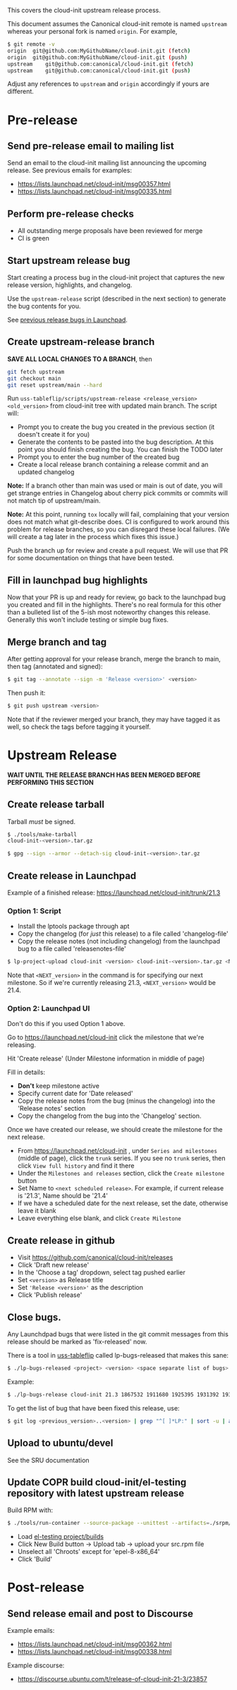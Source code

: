 This covers the cloud-init upstream release process.

This document assumes the Canonical cloud-init remote is named `upstream` whereas your personal fork is named `origin`. For example,
```bash
$ git remote -v
origin	git@github.com:MyGithubName/cloud-init.git (fetch)
origin	git@github.com:MyGithubName/cloud-init.git (push)
upstream	git@github.com:canonical/cloud-init.git (fetch)
upstream	git@github.com:canonical/cloud-init.git (push)
```

Adjust any references to `upstream` and `origin` accordingly if yours are different.

# Pre-release
## Send pre-release email to mailing list
Send an email to the cloud-init mailing list announcing the upcoming release. See previous emails for examples:
* https://lists.launchpad.net/cloud-init/msg00357.html
* https://lists.launchpad.net/cloud-init/msg00335.html

## Perform pre-release checks
* All outstanding merge proposals have been reviewed for merge
* CI is green

## Start upstream release bug
Start creating a process bug in the cloud-init project that captures the new release version, highlights, and changelog.

Use the `upstream-release` script (described in the next section) to generate the bug contents for you.

See [previous release bugs in Launchpad](https://bugs.launchpad.net/cloud-init/+bugs?field.searchtext=Release&orderby=-datecreated&search=Search&field.status%3Alist=FIXRELEASED&field.importance%3Alist=UNDECIDED).


## Create upstream-release branch
**SAVE ALL LOCAL CHANGES TO A BRANCH**, then
```bash
git fetch upstream
git checkout main
git reset upstream/main --hard
```

Run `uss-tableflip/scripts/upstream-release <release_version> <old_version>` from cloud-init tree with updated main branch.
The script will:
* Prompt you to create the bug you created in the previous section (it doesn't create it for you)
* Generate the contents to be pasted into the bug description. At this point you should finish creating the bug. You can finish the TODO later
* Prompt you to enter the bug number of the created bug
* Create a local release branch containing a release commit and an updated changelog

**Note:** If a branch other than main was used or main is out of date,
you will get strange entries in Changelog about cherry pick commits or
commits will not match tip of upstream/main.

**Note:**  At this point, running `tox` locally will fail, complaining
that your version does not match what git-describe does.  CI is
configured to work around this problem for release branches, so you
can disregard these local failures.  (We will create a tag later in
the process which fixes this issue.)

Push the branch up for review and create a pull request.  We will use that PR for some documentation on things that have been tested.

## Fill in launchpad bug highlights
Now that your PR is up and ready for review, go back to the launchpad bug you created and fill in the highlights. There's no real formula for this other than a bulleted list of the 5-ish most noteworthy changes this release. Generally this won't include testing or simple bug fixes.

## Merge branch and tag
After getting approval for your release branch, merge the branch to main, then tag (annotated and signed):
```bash
$ git tag --annotate --sign -m 'Release <version>' <version>
```
Then push it:
```bash
$ git push upstream <version>
```
Note that if the reviewer merged your branch, they may have tagged it as well, so check the tags before tagging it yourself.

# Upstream Release
**WAIT UNTIL THE RELEASE BRANCH HAS BEEN MERGED BEFORE PERFORMING THIS SECTION**

## Create release tarball
Tarball *must* be signed.
```bash
$ ./tools/make-tarball
cloud-init-<version>.tar.gz

$ gpg --sign --armor --detach-sig cloud-init-<version>.tar.gz
```

## Create release in Launchpad
Example of a finished release: https://launchpad.net/cloud-init/trunk/21.3
### Option 1: Script
* Install the lptools package through apt
* Copy the changelog (for *just* this release) to a file called 'changelog-file'
* Copy the release notes (not including changelog) from the launchpad bug to a file called 'releasenotes-file'
```bash
$ lp-project-upload cloud-init <version> cloud-init-<version>.tar.gz <NEXT_version> changelog-file releasenotes-file
```
Note that `<NEXT_version>` in the command is for specifying our next milestone. So if we're currently releasing 21.3, `<NEXT_version>` would be 21.4.
### Option 2: Launchpad UI
Don't do this if you used Option 1 above.

Go to https://launchpad.net/cloud-init click the milestone that we're
releasing.

Hit 'Create release' (Under Milestone information in middle of page)

Fill in details:
* **Don't** keep milestone active
* Specify current date for 'Date released'
* Copy the release notes from the bug (minus the changelog) into the 'Release notes' section
* Copy the changelog from the bug into the 'Changelog' section.

Once we have created our release, we should create the milestone for the next release.
* From https://launchpad.net/cloud-init , under `Series and milestones` (middle of page), click the `trunk` series. If you see no `trunk` series, then click `View full history` and find it there
* Under the `Milestones and releases` section, click the `Create milestone` button
* Set Name to `<next scheduled release>`. For example, if current release is '21.3', Name should be '21.4'
* If we have a scheduled date for the next release, set the date, otherwise leave it blank
* Leave everything else blank, and click `Create Milestone`

## Create release in github
* Visit https://github.com/canonical/cloud-init/releases
* Click 'Draft new release'
* In the 'Choose a tag' dropdown, select tag pushed earlier
* Set `<version>` as Release title
* Set `'Release <version>'` as the description
* Click 'Publish release'

## Close bugs.
Any Launchdpad bugs that were listed in the git commit messages from this release should be marked as 'fix-released' now.

There is a tool in
[uss-tableflip](https://github.com/canonical/uss-tableflip/) called
lp-bugs-released that makes this sane:
```bash
$ ./lp-bugs-released <project> <version> <space separate list of bugs>
```
Example:
```bash
$ ./lp-bugs-release cloud-init 21.3 1867532 1911680 1925395 1931392 1931577 1932048 1940233 1940235 1940839
```

To get the list of bug that have been fixed this release, use:
```bash
$ git log <previous_version>..<version> | grep "^[ ]*LP:" | sort -u | awk -F 'LP: #' '{printf $2 " "}'
```

## Upload to ubuntu/devel
See the SRU documentation

## Update COPR build cloud-init/el-testing repository with latest upstream release
 Build RPM with:
```bash
$ ./tools/run-container --source-package --unittest --artifacts=./srpm/ rockylinux/8
```
* Load [el-testing project/builds](https://copr.fedorainfracloud.org/coprs/g/cloud-init/el-testing/builds/)
* Click New Build button -> Upload tab -> upload your src.rpm file
* Unselect all 'Chroots' except for 'epel-8-x86_64'
* Click 'Build'

# Post-release
## Send release email and post to Discourse
Example emails:
* https://lists.launchpad.net/cloud-init/msg00362.html
* https://lists.launchpad.net/cloud-init/msg00338.html

Example discourse:
* https://discourse.ubuntu.com/t/release-of-cloud-init-21-3/23857
